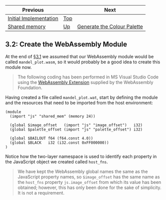 | Previous | | Next
|---|---|---
| [Initial Implementation](../../02%20Initial%20Implementation/README.md) | [Top](../../README.md) | 
| [Shared memory](../01/README.md) | [Up](../README.md) | [Generate the Colour Palette](../03/README.md)

## 3.2: Create the WebAssembly Module

At the end of [§3.1](../01/README.md) we assumed that our WebAssembly module would be called `mandel_plot.wasm`, so it would probably be a good idea to create this module now.

> The following coding has been performed in MS Visual Studio Code using the [WebAssembly Extension](https://marketplace.visualstudio.com/items?itemName=dtsvet.vscode-wasm) supplied by the WebAssembly Foundation.

Having created a file called `mandel_plot.wat`, start by defining the module and the resources that need to be imported from the host environment:

```wat
(module
  (import "js" "shared_mem" (memory 24))

  (global $image_offset   (import "js" "image_offset")   i32)
  (global $palette_offset (import "js" "palette_offset") i32)

  (global $BAILOUT f64 (f64.const 4.0))
  (global $BLACK   i32 (i32.const 0xFF000000))
)
```

Notice how the two-layer namespace is used to identify each property in the JavaScript object we created called `host_fns`.

> We have kept the WebAssembly global names the same as the JavaScript property names, so `$image_offset` has the same name as the `host_fns` property `js.image_offset` from which its value has been obtained; however, this has only been done for the sake of simplicity.  It is not a requirement.
